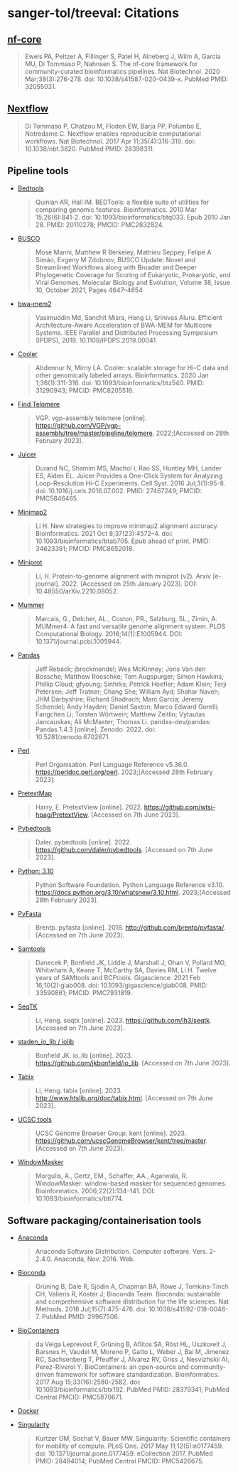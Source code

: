 # sanger-tol/treeval: Citations

## [nf-core](https://pubmed.ncbi.nlm.nih.gov/32055031/)

> Ewels PA, Peltzer A, Fillinger S, Patel H, Alneberg J, Wilm A, Garcia MU, Di Tommaso P, Nahnsen S. The nf-core framework for community-curated bioinformatics pipelines. Nat Biotechnol. 2020 Mar;38(3):276-278. doi: 10.1038/s41587-020-0439-x. PubMed PMID: 32055031.

## [Nextflow](https://pubmed.ncbi.nlm.nih.gov/28398311/)

> Di Tommaso P, Chatzou M, Floden EW, Barja PP, Palumbo E, Notredame C. Nextflow enables reproducible computational workflows. Nat Biotechnol. 2017 Apr 11;35(4):316-319. doi: 10.1038/nbt.3820. PubMed PMID: 28398311.

## Pipeline tools

- [Bedtools](https://bedtools.readthedocs.io/en/latest/)
  > Quinlan AR, Hall IM. BEDTools: a flexible suite of utilities for comparing genomic features. Bioinformatics. 2010 Mar 15;26(6):841-2. doi: 10.1093/bioinformatics/btq033. Epub 2010 Jan 28. PMID: 20110278; PMCID: PMC2832824.

- [BUSCO](https://busco.ezlab.org)
  > Mosè Manni, Matthew R Berkeley, Mathieu Seppey, Felipe A Simão, Evgeny M Zdobnov, BUSCO Update: Novel and Streamlined Workflows along with Broader and Deeper Phylogenetic Coverage for Scoring of Eukaryotic, Prokaryotic, and Viral Genomes. Molecular Biology and Evolution, Volume 38, Issue 10, October 2021, Pages 4647–4654

- [bwa-mem2](https://ieeexplore.ieee.org/document/8820962)
  > Vasimuddin Md, Sanchit Misra, Heng Li, Srinivas Aluru. Efficient Architecture-Aware Acceleration of BWA-MEM for Multicore Systems. IEEE Parallel and Distributed Processing Symposium (IPDPS), 2019. 10.1109/IPDPS.2019.00041

- [Cooler](https://github.com/open2c/cooler)
  > Abdennur N, Mirny LA. Cooler: scalable storage for Hi-C data and other genomically labeled arrays. Bioinformatics. 2020 Jan 1;36(1):311-316. doi: 10.1093/bioinformatics/btz540. PMID: 31290943; PMCID: PMC8205516.

- [Find Telomere]()
  > VGP. vgp-assembly telomere [online]. https://github.com/VGP/vgp-assembly/tree/master/pipeline/telomere. 2022;[Accessed on 28th February 2023].

- [Juicer](https://github.com/aidenlab/juicer)
  > Durand NC, Shamim MS, Machol I, Rao SS, Huntley MH, Lander ES, Aiden EL. Juicer Provides a One-Click System for Analyzing Loop-Resolution Hi-C Experiments. Cell Syst. 2016 Jul;3(1):95-8. doi: 10.1016/j.cels.2016.07.002. PMID: 27467249; PMCID: PMC5846465.

- [Minimap2](https://pubmed.ncbi.nlm.nih.gov/34623391/)
  > Li H. New strategies to improve minimap2 alignment accuracy. Bioinformatics. 2021 Oct 8;37(23):4572–4. doi: 10.1093/bioinformatics/btab705. Epub ahead of print. PMID: 34623391; PMCID: PMC8652018.

- [Miniprot](https://arxiv.org/abs/2210.08052)
  > Li, H. Protein-to-genome alignment with miniprot (v2). Arxiv [e-journal]. 2022. [Accessed on 25th January 2023]. DOI: 10.48550/arXiv.2210.08052. 

- [Mummer](https://journals.plos.org/ploscompbiol/article?id=10.1371/journal.pcbi.1005944)
  > Marcais, G., Delcher, AL., Coston, PR., Salzburg, SL., Zimin, A. MUMmer4: A fast and versatile genome alignment system. PLOS Computational Biology. 2018;14(1):E1005944. DOI: 10.1371/journal.pcbi.1005944.

- [Pandas](https://pandas.pydata.org/)
  > Jeff Reback; jbrockmendel; Wes McKinney; Joris Van den Bossche; Matthew Roeschke; Tom Augspurger; Simon Hawkins; Phillip Cloud; gfyoung; Sinhrks; Patrick Hoefler; Adam Klein; Terji Petersen; Jeff Tratner; Chang She; William Ayd; Shahar Naveh; JHM Darbyshire; Richard Shadrach; Marc Garcia; Jeremy Schendel; Andy Hayden; Daniel Saxton; Marco Edward Gorelli; Fangchen Li; Torsten Wörtwein; Matthew Zeitlin; Vytautas Jancauskas; Ali McMaster; Thomas Li. pandas-dev/pandas: Pandas 1.4.3 [online]. Zenodo. 2022. doi: 10.5281/zenodo.6702671.

- [Perl](https://perldoc.perl.org/perl)
  > Perl Organisation. Perl Language Reference v5.36.0. https://perldoc.perl.org/perl. 2023;[Accessed 28th February 2023].

- [PretextMap](https://github.com/wtsi-hpag/PretextMap)
  > Harry, E. PretextView [online]. 2022. https://github.com/wtsi-hpag/PretextView. [Accessed on 7th June 2023].

- [Pybedtools](https://github.com/daler/pybedtools)
  > Daler. pybedtools [online]. 2022. https://github.com/daler/pybedtools. [Accessed on 7th June 2023].

- [Python: 3.10](https://docs.python.org/3.10/whatsnew/3.10.html)
  > Python Software Foundation. Python Language Reference v3.10. https://docs.python.org/3.10/whatsnew/3.10.html. 2023;[Accessed 28th February 2023].

- [PyFasta](https://github.com/brentp/pyfasta/)
  > Brentp. pyfasta [online]. 2018. http://github.com/brentp/pyfasta/. [Accessed on 7th June 2023].

- [Samtools](https://pubmed.ncbi.nlm.nih.gov/33590861/)
  > Danecek P, Bonfield JK, Liddle J, Marshall J, Ohan V, Pollard MO, Whitwham A, Keane T, McCarthy SA, Davies RM, Li H. Twelve years of SAMtools and BCFtools. Gigascience. 2021 Feb 16;10(2):giab008. doi: 10.1093/gigascience/giab008. PMID: 33590861; PMCID: PMC7931819.

- [SeqTK](https://github.com/lh3/seqtk)
  > Li, Heng. seqtk [online]. 2023. https://github.com/lh3/seqtk. [Accessed on 7th June 2023].

- [staden_io_lib / iolib](https://github.com/jkbonfield/io_lib)
  > Bonfield JK. io_lib [online]. 2023. https://github.com/jkbonfield/io_lib. [Accessed on 7th June 2023].

- [Tabix](http://www.htslib.org/doc/tabix.html)
  > Li, Heng. tabix [online]. 2023. http://www.htslib.org/doc/tabix.html. [Accessed on 7th June 2023].

- [UCSC tools](https://github.com/ucscGenomeBrowser/kent/tree/master)
  > UCSC Genome Browser Group. kent [online]. 2023. https://github.com/ucscGenomeBrowser/kent/tree/master. [Accessed on 7th June 2023].

- [WindowMasker](https://pubmed.ncbi.nlm.nih.gov/16287941/)
  > Morgulis, A., Gertz, EM., Schaffer, AA., Agarwala, R. WindowMasker: window-based masker for sequenced genomes. Bioinformatics. 2006;22(2):134–141. DOI: 10.1093/bioinformatics/bti774.

## Software packaging/containerisation tools

- [Anaconda](https://anaconda.com)

  > Anaconda Software Distribution. Computer software. Vers. 2-2.4.0. Anaconda, Nov. 2016. Web.

- [Bioconda](https://pubmed.ncbi.nlm.nih.gov/29967506/)

  > Grüning B, Dale R, Sjödin A, Chapman BA, Rowe J, Tomkins-Tinch CH, Valieris R, Köster J; Bioconda Team. Bioconda: sustainable and comprehensive software distribution for the life sciences. Nat Methods. 2018 Jul;15(7):475-476. doi: 10.1038/s41592-018-0046-7. PubMed PMID: 29967506.

- [BioContainers](https://pubmed.ncbi.nlm.nih.gov/28379341/)

  > da Veiga Leprevost F, Grüning B, Aflitos SA, Röst HL, Uszkoreit J, Barsnes H, Vaudel M, Moreno P, Gatto L, Weber J, Bai M, Jimenez RC, Sachsenberg T, Pfeuffer J, Alvarez RV, Griss J, Nesvizhskii AI, Perez-Riverol Y. BioContainers: an open-source and community-driven framework for software standardization. Bioinformatics. 2017 Aug 15;33(16):2580-2582. doi: 10.1093/bioinformatics/btx192. PubMed PMID: 28379341; PubMed Central PMCID: PMC5870671.

- [Docker](https://dl.acm.org/doi/10.5555/2600239.2600241)

- [Singularity](https://pubmed.ncbi.nlm.nih.gov/28494014/)
  > Kurtzer GM, Sochat V, Bauer MW. Singularity: Scientific containers for mobility of compute. PLoS One. 2017 May 11;12(5):e0177459. doi: 10.1371/journal.pone.0177459. eCollection 2017. PubMed PMID: 28494014; PubMed Central PMCID: PMC5426675.
